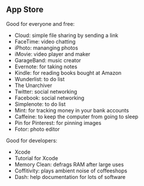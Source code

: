 ## App Store

Good for everyone and free:

  * Cloud: simple file sharing by sending a link
  * FaceTime: video chatting
  * iPhoto: mananging photos
  * iMovie: video player and maker
  * GarageBand: music creator
  * Evernote: for taking notes
  * Kindle: for reading books bought at Amazon
  * Wunderlist: to do list
  * The Unarchiver
  * Twitter: social networking
  * Facebook: social networking
  * Simplenote: to do list
  * Mint: for tracking money in your bank accounts 
  * Caffeine: to keep the computer from going to sleep
  * Pin for Pinterest: for pinning images
  * Fotor: photo editor
  
Good for developers:

  * Xcode
  * Tutorial for Xcode
  * Memory Clean: defrags RAM after large uses
  * Coffitivity: plays ambient noise of coffeeshops
  * Dash: help documentation for lots of software
